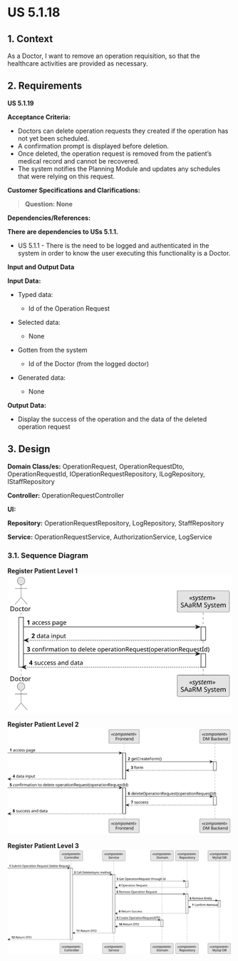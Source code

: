 # US 5.1.18

## 1. Context

As a Doctor, I want to remove an operation requisition, so that the healthcare activities are provided as necessary.

## 2. Requirements

**US 5.1.19**

**Acceptance Criteria:**

- Doctors can delete operation requests they created if the operation has not yet been scheduled.
- A confirmation prompt is displayed before deletion.
- Once deleted, the operation request is removed from the patient’s medical record and cannot be recovered.
- The system notifies the Planning Module and updates any schedules that were relying on this request.

**Customer Specifications and Clarifications:**

> **Question: None**

**Dependencies/References:**

**There are dependencies to USs 5.1.1.**

* US 5.1.1 - There is the need to be logged and authenticated in the system in order to know the user executing this
  functionality is a Doctor.

**Input and Output Data**

**Input Data:**

* Typed data:
    * Id of the Operation Request

* Selected data:
    * None

* Gotten from the system
    * Id of the Doctor (from the logged doctor)

* Generated data:
    * None

**Output Data:**

* Display the success of the operation and the data of the deleted operation request

## 3. Design

**Domain Class/es:** OperationRequest, OperationRequestDto, OperationRequestId,
IOperationRequestRepository, ILogRepository, IStaffRepository

**Controller:** OperationRequestController

**UI:**

**Repository:** OperationRequestRepository, LogRepository, StaffRepository

**Service:** OperationRequestService, AuthorizationService, LogService

### 3.1. Sequence Diagram

**Register Patient Level 1**
![Register Operation Request](sequence-diagram-1.svg "Register Operation Request")

**Register Patient Level 2**
![Register Operation Request](sequence-diagram-2.svg "Register Operation Request")

**Register Patient Level 3**
![Register Operation Request](sequence-diagram-3.svg "Register Operation Request")

